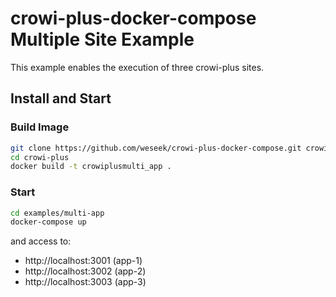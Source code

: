 crowi-plus-docker-compose Multiple Site Example
================================================

This example enables the execution of three crowi-plus sites.

Install and Start
------------------

### Build Image

```bash
git clone https://github.com/weseek/crowi-plus-docker-compose.git crowi-plus
cd crowi-plus
docker build -t crowiplusmulti_app .
```

### Start

```bash
cd examples/multi-app
docker-compose up
```

and access to:

* http://localhost:3001 (app-1)
* http://localhost:3002 (app-2)
* http://localhost:3003 (app-3)

